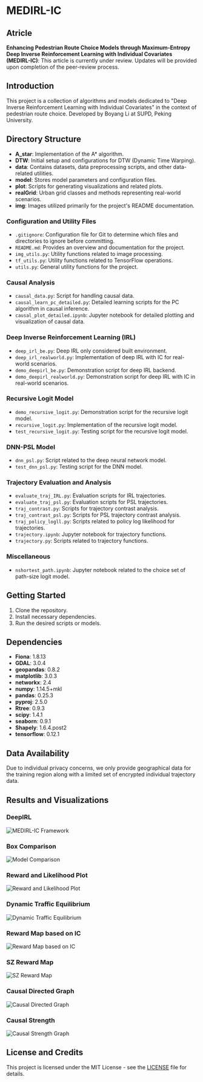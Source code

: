 # MEDIRL-IC

## Atricle
**Enhancing Pedestrian Route Choice Models through Maximum-Entropy Deep Inverse Reinforcement Learning with Individual Covariates (MEDIRL-IC)**: This article is currently under review. Updates will be provided upon completion of the peer-review process.

## Introduction

This project is a collection of algorithms and models dedicated to "Deep Inverse Reinforcement Learning with Individual Covariates" in the context of pedestrian route choice. Developed by Boyang Li at SUPD, Peking University.

## Directory Structure

- **A_star**: Implementation of the A* algorithm.
- **DTW**: Initial setup and configurations for DTW (Dynamic Time Warping).
- **data**: Contains datasets, data preprocessing scripts, and other data-related utilities.
- **model**: Stores model parameters and configuration files.
- **plot**: Scripts for generating visualizations and related plots.
- **realGrid**: Urban grid classes and methods representing real-world scenarios.
- **img**: Images utilized primarily for the project's README documentation.


### Configuration and Utility Files

- `.gitignore`: Configuration file for Git to determine which files and directories to ignore before committing.
- `README.md`: Provides an overview and documentation for the project.
- `img_utils.py`: Utility functions related to image processing.
- `tf_utils.py`: Utility functions related to TensorFlow operations.
- `utils.py`: General utility functions for the project.

### Causal Analysis

- `causal_data.py`: Script for handling causal data.
- `causal_learn_pc_detailed.py`: Detailed learning scripts for the PC algorithm in causal inference.
- `causal_plot_detailed.ipynb`: Jupyter notebook for detailed plotting and visualization of causal data.

### Deep Inverse Reinforcement Learning (IRL)

- `deep_irl_be.py`: Deep IRL only considered built environment.
- `deep_irl_realworld.py`: Implementation of deep IRL with IC for real-world scenarios.
- `demo_deepirl_be.py`: Demonstration script for deep IRL backend.
- `demo_deepirl_realworld.py`: Demonstration script for deep IRL with IC in real-world scenarios.

### Recursive Logit Model

- `demo_recursive_logit.py`: Demonstration script for the recursive logit model.
- `recursive_logit.py`: Implementation of the recursive logit model.
- `test_recursive_logit.py`: Testing script for the recursive logit model.

### DNN-PSL Model

- `dnn_psl.py`: Script related to the deep neural network model.
- `test_dnn_psl.py`: Testing script for the DNN model.

### Trajectory Evaluation and Analysis

- `evaluate_traj_IRL.py`: Evaluation scripts for IRL trajectories.
- `evaluate_traj_psl.py`: Evaluation scripts for PSL trajectories.
- `traj_contrast.py`: Scripts for trajectory contrast analysis.
- `traj_contrast_psl.py`: Scripts for PSL trajectory contrast analysis.
- `traj_policy_logll.py`: Scripts related to policy log likelihood for trajectories.
- `trajectory.ipynb`: Jupyter notebook for trajectory functions.
- `trajectory.py`: Scripts related to trajectory functions.

### Miscellaneous

- `nshortest_path.ipynb`: Jupyter notebook related to the choice set of path-size logit model.
  
## Getting Started

1. Clone the repository.
2. Install necessary dependencies.
3. Run the desired scripts or models.

## Dependencies

- **Fiona**: 1.8.13
- **GDAL**: 3.0.4
- **geopandas**: 0.8.2
- **matplotlib**: 3.0.3
- **networkx**: 2.4
- **numpy**: 1.14.5+mkl
- **pandas**: 0.25.3
- **pyproj**: 2.5.0
- **Rtree**: 0.9.3
- **scipy**: 1.4.1
- **seaborn**: 0.9.1
- **Shapely**: 1.6.4.post2
- **tensorflow**: 0.12.1

## Data Availability

Due to individual privacy concerns, we only provide geographical data for the training region along with a limited set of encrypted individual trajectory data.


## Results and Visualizations

### DeepIRL
![MEDIRL-IC Framework](img/MEDIRL_IC.png)

### Box Comparison
![Model Comparison](img/box_comparison.png)

### Reward and Likelihood Plot
![Reward and Likelihood Plot](img/reward_and_likelihood_plot.png)

### Dynamic Traffic Equilibrium
![Dynamic Traffic Equilibrium](img/dta.png)

### Reward Map based on IC
![Reward Map based on IC](img/reward_map_based_on_IC.png)

### SZ Reward Map
![SZ Reward Map](img/sz_reward_map.png)

### Causal Directed Graph
![Causal Directed Graph](img/causal_directed_graph.png)

### Causal Strength
![Causal Strength Graph](img/causal_strength.png)


## License and Credits

This project is licensed under the MIT License - see the [LICENSE](LICENSE) file for details.